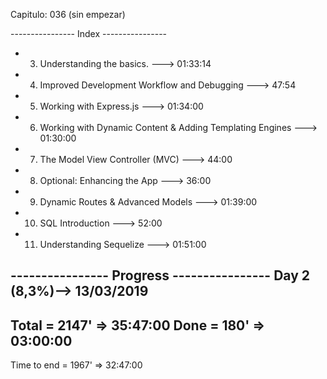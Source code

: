 Capitulo: 036 (sin empezar)

---------------- Index ----------------

- 3. Understanding the basics. ---> 01:33:14
- 4. Improved Development Workflow and Debugging ---> 47:54
- 5. Working with Express.js ---> 01:34:00
- 6. Working with Dynamic Content & Adding Templating Engines ---> 01:30:00
- 7. The Model View Controller (MVC) ---> 44:00
- 8. Optional: Enhancing the App ---> 36:00
- 9. Dynamic Routes & Advanced Models ---> 01:39:00
- 10. SQL Introduction ---> 52:00
- 11. Understanding Sequelize ---> 01:51:00

---------------- Progress ----------------
Day 2 (8,3%)--> 13/03/2019 
-------------
Total = 2147' => 35:47:00
Done = 180' => 03:00:00 
-------------
Time to end = 1967' => 32:47:00 